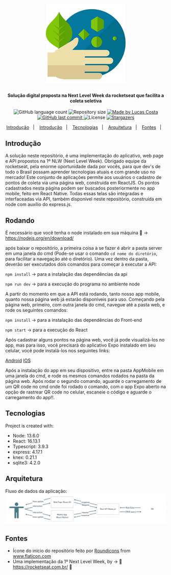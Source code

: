 <h1 align="center">
    <img alt="Ecologia" title="#Ecologia" src="./readmeAssets/ecologia.svg" width="250px" />
</h1>

<h4 align="center"> 
	Solução digital proposta na Next Level Week da rocketseat que facilita a coleta seletiva
</h4>
<p align="center">
  <img alt="GitHub language count" src="https://img.shields.io/github/languages/count/LucasCosta21/Ecoleta?color=%2304D361">

  <img alt="Repository size" src="https://img.shields.io/github/repo-size/LucasCosta21/Ecoleta">
	
  <a href="https://www.linkedin.com/in/lucas-costa-44b4a9175/">
    <img alt="Made by Lucas Costa" src="https://img.shields.io/badge/made%20by-LucasCosta-%2304D361">
  </a>

  <a href="https://github.com/DanielObara/NLW-1.0/commits/master">
    <img alt="GitHub last commit" src="https://img.shields.io/github/last-commit/LucasCosta21/Ecoleta">
  </a>

  <img alt="License" src="https://img.shields.io/badge/license-MIT-brightgreen">
   <a href="https://github.com/LucasCosta21/Ecoleta/stargazers">
    <img alt="Stargazers" src="https://img.shields.io/github/stars/LucasCosta21/Ecoleta?style=social">
  </a>
</p>

<p align="center">
  <a href="#Introdução">Introdução</a>&nbsp;&nbsp;&nbsp;|&nbsp;&nbsp;&nbsp;
  <a href="#Rodando">Introdução</a>&nbsp;&nbsp;&nbsp;|&nbsp;&nbsp;&nbsp;
  <a href="#Tecnologias">Tecnologias</a>&nbsp;&nbsp;&nbsp;|&nbsp;&nbsp;&nbsp;
  <a href="#Arquitetura">Arquitetura</a>&nbsp;&nbsp;&nbsp;|&nbsp;&nbsp;&nbsp;
  <a href="#Fontes">Fontes</a>&nbsp;&nbsp;&nbsp;|&nbsp;&nbsp;&nbsp;
</p>

## Introdução
A solução neste repositório, é uma implementação do aplicativo, web page e API propostos na 1º NLW (Next Level Week). Obrigado equipe da rocketseat, pela enorme oportunidade dada por vocês, para que dev's de todo o Brasil possam aprender tecnologias atuais e com grande uso no mercado!
Este conjunto de aplicações permite aos usuários o cadastro de pontos de coleta via uma página web, construida em ReactJS. Os pontos cadastrados nesta página podem ser buscados posteriormente no app mobile, feito em React Native. Todas essas telas são integradas e interfaceadas via API, também disponível neste repositório, construída em node com auxílio do express.js.

## Rodando

É necessário que você tenha o node instalado em sua máquina 🙂 -> https://nodejs.org/en/download/

após baixar o repositório, a primeira coisa à se fazer é abrir a pasta server em uma janela do cmd (Pode-se usar o comando `cd nome do diretório`, para facilitar a navegação até o diretório). Uma vez dentro da pasta, deverão ser executados dois comandos para começar à executar a API:

`npm install` -> para a instalação das dependências da api

`npm run dev` -> para a execução do programa no ambiente node

A partir do momento em que a API está rodando, tanto nosso app mobile, quanto nossa página web já estarão disponíveis para uso. Começando pela página web, primeiro, com outra janela do cmd, navegue até a pasta web, e rode os seguintes comandos:
	
`npm install` -> para a instalação das dependências do Front-end

`npm start` -> para a execução do React

Após cadastrar alguns pontos na página web, você já pode visualizá-los no app, mas para isso, você precisará do aplicativo Expo instalado em seu celular, você pode instalá-los nos seguintes links:

<a href="https://play.google.com/store/apps/details?id=host.exp.exponent&hl=pt_BR">Android</a>
<a href="https://apps.apple.com/br/app/expo-client/id982107779">IOS</a>
	
Após a instalação do app em seu dispositivo, entre na pasta AppMobile em uma janela do cmd, e rode os mesmos comandos rodados na pasta da página web. Após rodar o segundo comando, aguarde o carregamento de um QR code no cmd onde foi rodado o comando, com o app Expo aberto na opção de rastrear QR code no celular, escaneie o código e aguarde o carregamento do app!!.
	
## Tecnologias
Project is created with:
* Node: 13.6.0
* React: 16.13.1
* Typescript: 3.9.3
* express: 4.17.1
* knex: 0.21.1
* sqlite3: 4.2.0

## Arquitetura
Fluxo de dados da aplicação:
![data flow](/readmeAssets/dataFlow.png)

## Fontes

* <div>Ícone do início do repositório feito por <a href="https://www.flaticon.com/br/autores/roundicons" title="Roundicons">Roundicons</a> from <a href="https://www.flaticon.com/br/" title="Flaticon">www.flaticon.com</a></div>
* Uma implementação da 1º Next Level Week, by -> 🚀 https://rocketseat.com.br/ 🚀
